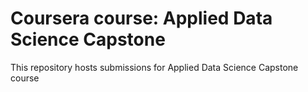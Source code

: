 # Coursera course: Applied Data Science Capstone
This repository hosts submissions for Applied Data Science Capstone course
